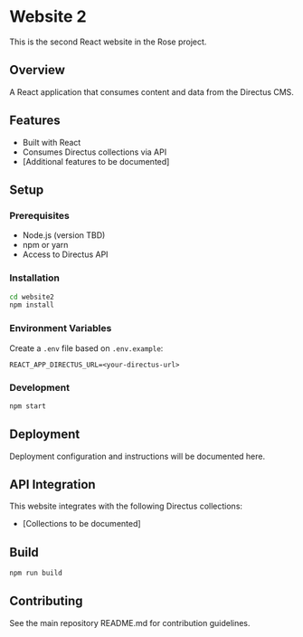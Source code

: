 # Website 2

This is the second React website in the Rose project.

## Overview

A React application that consumes content and data from the Directus CMS.

## Features

- Built with React
- Consumes Directus collections via API
- [Additional features to be documented]

## Setup

### Prerequisites

- Node.js (version TBD)
- npm or yarn
- Access to Directus API

### Installation

```bash
cd website2
npm install
```

### Environment Variables

Create a `.env` file based on `.env.example`:

```
REACT_APP_DIRECTUS_URL=<your-directus-url>
```

### Development

```bash
npm start
```

## Deployment

Deployment configuration and instructions will be documented here.

## API Integration

This website integrates with the following Directus collections:
- [Collections to be documented]

## Build

```bash
npm run build
```

## Contributing

See the main repository README.md for contribution guidelines.
